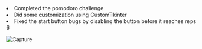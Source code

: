 <li> Completed the pomodoro challenge </li>
<li> Did some customization using CustomTkinter </li>
<li> Fixed the start button bugs by disabling the button before it reaches reps 6 </li>

![Capture](https://user-images.githubusercontent.com/122131469/217511278-b7e0810b-cf44-4c77-989d-499e59681c23.JPG)
